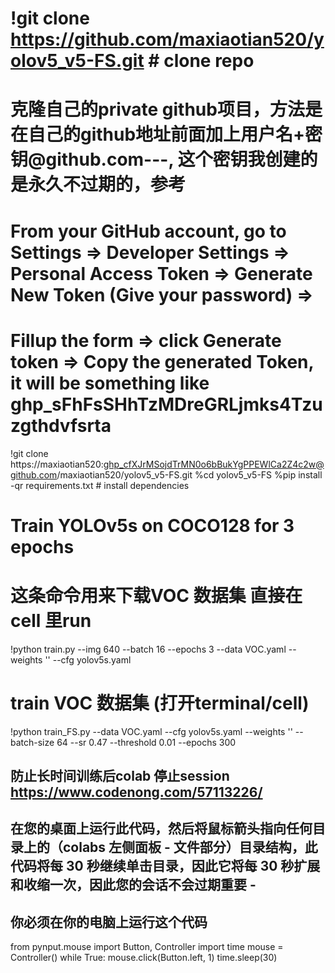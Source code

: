 # !git clone https://github.com/maxiaotian520/yolov5_v5-FS.git  # clone repo
# 克隆自己的private github项目，方法是在自己的github地址前面加上用户名+密钥@github.com---, 这个密钥我创建的是永久不过期的，参考
# From your GitHub account, go to Settings => Developer Settings => Personal Access Token => Generate New Token (Give your password) => 
# Fillup the form => click Generate token => Copy the generated Token, it will be something like ghp_sFhFsSHhTzMDreGRLjmks4Tzuzgthdvfsrta
!git clone https://maxiaotian520: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@github.com/maxiaotian520/yolov5_v5-FS.git
%cd yolov5_v5-FS
%pip install -qr requirements.txt  # install dependencies

# Train YOLOv5s on COCO128 for 3 epochs
# 这条命令用来下载VOC 数据集  直接在cell 里run
!python train.py --img 640 --batch 16 --epochs 3 --data VOC.yaml --weights '' --cfg yolov5s.yaml

# train VOC 数据集 (打开terminal/cell)
!python train_FS.py --data VOC.yaml --cfg yolov5s.yaml --weights '' --batch-size 64 --sr 0.47 --threshold 0.01 --epochs 300




## 防止长时间训练后colab 停止session   https://www.codenong.com/57113226/
## 在您的桌面上运行此代码，然后将鼠标箭头指向任何目录上的（colabs 左侧面板 - 文件部分）目录结构，此代码将每 30 秒继续单击目录，因此它将每 30 秒扩展和收缩一次，因此您的会话不会过期重要 - 
## 你必须在你的电脑上运行这个代码
from pynput.mouse import Button, Controller 
import time
mouse = Controller()
while True:
    mouse.click(Button.left, 1)
    time.sleep(30)